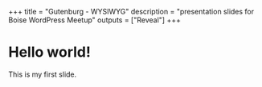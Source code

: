 +++
title = "Gutenburg - WYSIWYG"
description = "presentation slides for Boise WordPress Meetup"
outputs = ["Reveal"]
+++

# Hello world!

This is my first slide.